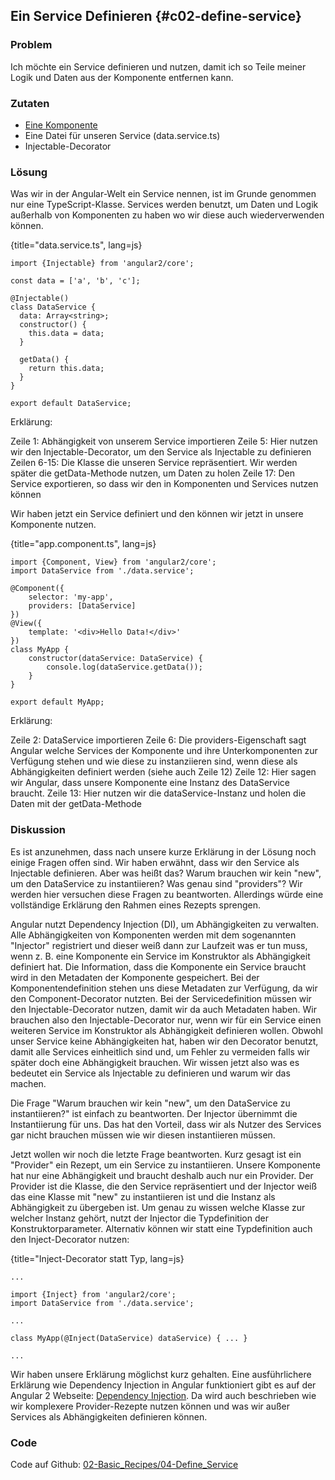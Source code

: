 ## Ein Service Definieren {#c02-define-service}

### Problem

Ich möchte ein Service definieren und nutzen, damit ich so Teile meiner Logik und Daten aus der Komponente entfernen kann.

### Zutaten
* [Eine Komponente](#c02-component-definition)
* Eine Datei für unseren Service (data.service.ts)
* Injectable-Decorator

### Lösung

Was wir in der Angular-Welt ein Service nennen, ist im Grunde genommen nur eine TypeScript-Klasse.
Services werden benutzt, um Daten und Logik außerhalb von Komponenten zu haben wo wir diese auch wiederverwenden können.

{title="data.service.ts", lang=js}
```
import {Injectable} from 'angular2/core';

const data = ['a', 'b', 'c'];

@Injectable()
class DataService {
  data: Array<string>;
  constructor() {
    this.data = data;
  }

  getData() {
    return this.data;
  }
}

export default DataService;
```

Erklärung:

Zeile 1: Abhängigkeit von unserem Service importieren
Zeile 5: Hier nutzen wir den Injectable-Decorator, um den Service als Injectable zu definieren
Zeilen 6-15: Die Klasse die unseren Service repräsentiert. Wir werden später die getData-Methode nutzen, um Daten zu holen
Zeile 17: Den Service exportieren, so dass wir den in Komponenten und Services nutzen können

Wir haben jetzt ein Service definiert und den können wir jetzt in unsere Komponente nutzen.

{title="app.component.ts", lang=js}
```
import {Component, View} from 'angular2/core';
import DataService from './data.service';

@Component({
    selector: 'my-app',
    providers: [DataService]
})
@View({
    template: '<div>Hello Data!</div>'
})
class MyApp {
    constructor(dataService: DataService) {
        console.log(dataService.getData());
    }
}

export default MyApp;
```

Erklärung:

Zeile 2: DataService importieren
Zeile 6: Die providers-Eigenschaft sagt Angular welche Services der Komponente und ihre Unterkomponenten zur Verfügung stehen und wie diese zu instanziieren sind, wenn diese als Abhängigkeiten definiert werden (siehe auch Zeile 12)
Zeile 12: Hier sagen wir Angular, dass unsere Komponente eine Instanz des DataService braucht.
Zeile 13: Hier nutzen wir die dataService-Instanz und holen die Daten mit der getData-Methode

### Diskussion

Es ist anzunehmen, dass nach unsere kurze Erklärung in der Lösung noch einige Fragen offen sind.
Wir haben erwähnt, dass wir den Service als Injectable definieren.
Aber was heißt das?
Warum brauchen wir kein "new", um den DataService zu instantiieren?
Was genau sind "providers"?
Wir werden hier versuchen diese Fragen zu beantworten.
Allerdings würde eine vollständige Erklärung den Rahmen eines Rezepts sprengen.

Angular nutzt Dependency Injection (DI), um Abhängigkeiten zu verwalten.
Alle Abhängigkeiten von Komponenten werden mit dem sogenannten "Injector" registriert und dieser weiß dann zur Laufzeit was er tun muss, wenn z. B. eine Komponente ein Service im Konstruktor als Abhängigkeit definiert hat.
Die Information, dass die Komponente ein Service braucht wird in den Metadaten der Komponente gespeichert.
Bei der Komponentendefinition stehen uns diese Metadaten zur Verfügung, da wir den Component-Decorator nutzten.
Bei der Servicedefinition müssen wir den Injectable-Decorator nutzen, damit wir da auch Metadaten haben.
Wir brauchen also den Injectable-Decorator nur, wenn wir für ein Service einen weiteren Service im Konstruktor als Abhängigkeit definieren wollen.
Obwohl unser Service keine Abhängigkeiten hat, haben wir den Decorator benutzt, damit alle Services einheitlich sind und, um Fehler zu vermeiden falls wir später doch eine Abhängigkeit brauchen.
Wir wissen jetzt also was es bedeutet ein Service als Injectable zu definieren und warum wir das machen.

Die Frage "Warum brauchen wir kein "new", um den DataService zu instantiieren?" ist einfach zu beantworten.
Der Injector übernimmt die Instantiierung für uns.
Das hat den Vorteil, dass wir als Nutzer des Services gar nicht brauchen müssen wie wir diesen instantiieren müssen.

Jetzt wollen wir noch die letzte Frage beantworten.
Kurz gesagt ist ein "Provider" ein Rezept, um ein Service zu instantiieren.
Unsere Komponente hat nur eine Abhängigkeit und braucht deshalb auch nur ein Provider.
Der Provider ist die Klasse, die den Service repräsentiert und der Injector weiß das eine Klasse mit "new" zu instantiieren ist und die Instanz als Abhängigkeit zu übergeben ist.
Um genau zu wissen welche Klasse zur welcher Instanz gehört, nutzt der Injector die Typdefinition der Konstruktorparameter.
Alternativ können wir statt eine Typdefinition auch den Inject-Decorator nutzen:

{title="Inject-Decorator statt Typ, lang=js}
```
...

import {Inject} from 'angular2/core';
import DataService from './data.service';

...

class MyApp(@Inject(DataService) dataService) { ... }

...
```

Wir haben unsere Erklärung möglichst kurz gehalten.
Eine ausführlichere Erklärung wie Dependency Injection in Angular funktioniert gibt es auf der Angular 2 Webseite: [Dependency Injection](https://angular.io/docs/ts/latest/guide/dependency-injection.html).
Da wird auch beschrieben wie wir komplexere Provider-Rezepte nutzen können und was wir außer Services als Abhängigkeiten definieren können.

### Code

Code auf Github: [02-Basic\_Recipes/04-Define\_Service](https://github.com/jsperts/angular2_kochbuch_code/tree/master/02-Basic_Recipes/04-Define_Service)

